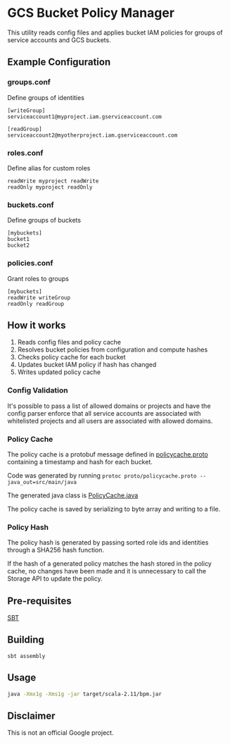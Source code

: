 # GCS Bucket Policy Manager

This utility reads config files and applies bucket IAM policies for groups of service accounts and GCS buckets.


## Example Configuration

### groups.conf

Define groups of identities

```
[writeGroup]
serviceaccount1@myproject.iam.gserviceaccount.com

[readGroup]
serviceaccount2@myotherproject.iam.gserviceaccount.com
```

### roles.conf

Define alias for custom roles

```
readWrite myproject readWrite
readOnly myproject readOnly
```

### buckets.conf

Define groups of buckets

```
[mybuckets]
bucket1
bucket2
```

### policies.conf

Grant roles to groups

```
[mybuckets]
readWrite writeGroup
readOnly readGroup
```


## How it works

1. Reads config files and policy cache
2. Resolves bucket policies from configuration and compute hashes
3. Checks policy cache for each bucket
4. Updates bucket IAM policy if hash has changed
5. Writes updated policy cache


### Config Validation

It's possible to pass a list of allowed domains or projects and have the config parser enforce that all service accounts are associated with whitelisted projects and all users are associated with allowed domains.


### Policy Cache

The policy cache is a protobuf message defined in [policycache.proto](proto/policycache.proto) containing a timestamp and hash for each bucket.

Code was generated by running `protoc proto/policycache.proto --java_out=src/main/java`

The generated java class is [PolicyCache.java](src/main/java/com/google/cloud/util/bpm/PolicyCache.java)

The policy cache is saved by serializing to byte array and writing to a file.


### Policy Hash

The policy hash is generated by passing sorted role ids and identities through a SHA256 hash function.

If the hash of a generated policy matches the hash stored in the policy cache, no changes have been made and it is unnecessary to call the Storage API to update the policy.


## Pre-requisites

[SBT](https://www.scala-sbt.org/download.html)


## Building

`sbt assembly`


## Usage

```sh
java -Xmx1g -Xms1g -jar target/scala-2.11/bpm.jar
```


## Disclaimer

This is not an official Google project.
